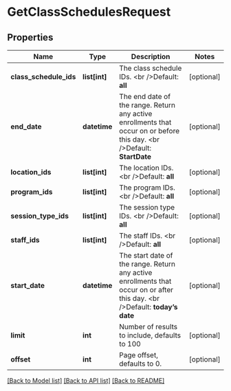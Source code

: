 # GetClassSchedulesRequest

## Properties
Name | Type | Description | Notes
------------ | ------------- | ------------- | -------------
**class_schedule_ids** | **list[int]** | The class schedule IDs.  &lt;br /&gt;Default: **all** | [optional] 
**end_date** | **datetime** | The end date of the range. Return any active enrollments that occur on or before this day.  &lt;br /&gt;Default: **StartDate** | [optional] 
**location_ids** | **list[int]** | The location IDs.   &lt;br /&gt;Default: **all** | [optional] 
**program_ids** | **list[int]** | The program IDs.   &lt;br /&gt;Default: **all** | [optional] 
**session_type_ids** | **list[int]** | The session type IDs.   &lt;br /&gt;Default: **all** | [optional] 
**staff_ids** | **list[int]** | The staff IDs.   &lt;br /&gt;Default: **all** | [optional] 
**start_date** | **datetime** | The start date of the range. Return any active enrollments that occur on or after this day.  &lt;br /&gt;Default: **today’s date** | [optional] 
**limit** | **int** | Number of results to include, defaults to 100 | [optional] 
**offset** | **int** | Page offset, defaults to 0. | [optional] 

[[Back to Model list]](../README.md#documentation-for-models) [[Back to API list]](../README.md#documentation-for-api-endpoints) [[Back to README]](../README.md)


